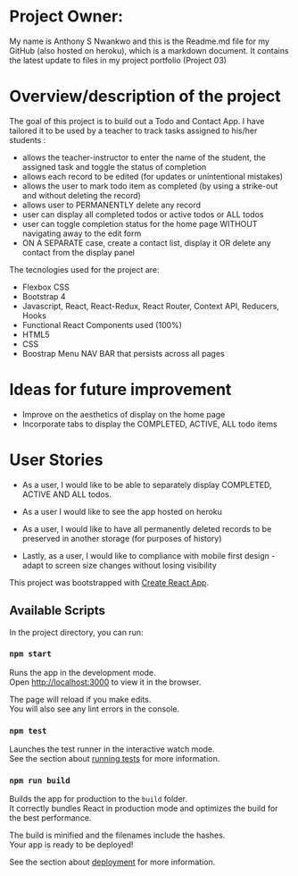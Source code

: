 Project Owner:
==============

My name is Anthony S Nwankwo and this is the Readme.md file for my GitHub (also hosted on heroku),
which is a markdown document. It contains the latest update to files in
my project portfolio (Project 03)

Overview/description of the project
===================================


The goal of this project is to build out a Todo and Contact App. I have tailored it to be used by a teacher to track tasks assigned to his/her students :

* 	allows the teacher-instructor to enter the name of the student, the assigned task and toggle the status of completion
* 	allows each record to be edited (for updates or unintentional mistakes)
* 	allows the user to mark todo item as completed (by using a strike-out and without deleting the record)
* 	allows user to PERMANENTLY delete any record 
* 	user can display all completed todos or active todos or ALL todos
*   user can toggle completion status for the home page WITHOUT navigating away to the edit form
* 	ON A SEPARATE case, create a contact list, display it OR delete any contact from the display panel 


The tecnologies used for the project are:


* Flexbox CSS
* Bootstrap 4
* Javascript, React, React-Redux, React Router, Context API, Reducers, Hooks
* Functional React Components used (100%)
* HTML5
* CSS
* Boostrap Menu NAV BAR that persists across all pages



Ideas for future improvement
============================

-	Improve on the aesthetics of display on the home page 	
-	Incorporate tabs to display the COMPLETED, ACTIVE, ALL todo items   
	 



User Stories
============

-   As a user, I would like to be able to separately display COMPLETED, ACTIVE AND ALL todos.     

-   As a user I would like to see the app hosted on heroku      

- 	As a user, I would like to have all permanently deleted records to be preserved in another storage (for purposes of history) 

-   Lastly, as a user, I would like to compliance with mobile first design - adapt to screen size changes without losing visibility
    
 



This project was bootstrapped with [Create React App](https://github.com/facebook/create-react-app).

## Available Scripts

In the project directory, you can run:

### `npm start`

Runs the app in the development mode.<br />
Open [http://localhost:3000](http://localhost:3000) to view it in the browser.

The page will reload if you make edits.<br />
You will also see any lint errors in the console.

### `npm test`

Launches the test runner in the interactive watch mode.<br />
See the section about [running tests](https://facebook.github.io/create-react-app/docs/running-tests) for more information.

### `npm run build`

Builds the app for production to the `build` folder.<br />
It correctly bundles React in production mode and optimizes the build for the best performance.

The build is minified and the filenames include the hashes.<br />
Your app is ready to be deployed!

See the section about [deployment](https://facebook.github.io/create-react-app/docs/deployment) for more information.


